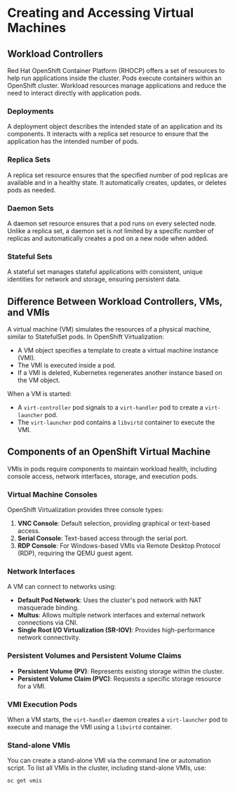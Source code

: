 # Creating and Accessing Virtual Machines

## Workload Controllers
Red Hat OpenShift Container Platform (RHOCP) offers a set of resources to help run applications inside the cluster. Pods execute containers within an OpenShift cluster. Workload resources manage applications and reduce the need to interact directly with application pods.

### Deployments
A deployment object describes the intended state of an application and its components. It interacts with a replica set resource to ensure that the application has the intended number of pods.

### Replica Sets
A replica set resource ensures that the specified number of pod replicas are available and in a healthy state. It automatically creates, updates, or deletes pods as needed.

### Daemon Sets
A daemon set resource ensures that a pod runs on every selected node. Unlike a replica set, a daemon set is not limited by a specific number of replicas and automatically creates a pod on a new node when added.

### Stateful Sets
A stateful set manages stateful applications with consistent, unique identities for network and storage, ensuring persistent data.

## Difference Between Workload Controllers, VMs, and VMIs
A virtual machine (VM) simulates the resources of a physical machine, similar to StatefulSet pods. In OpenShift Virtualization:
- A VM object specifies a template to create a virtual machine instance (VMI).
- The VMI is executed inside a pod.
- If a VMI is deleted, Kubernetes regenerates another instance based on the VM object.

When a VM is started:
- A `virt-controller` pod signals to a `virt-handler` pod to create a `virt-launcher` pod.
- The `virt-launcher` pod contains a `libvirtd` container to execute the VMI.

## Components of an OpenShift Virtual Machine
VMIs in pods require components to maintain workload health, including console access, network interfaces, storage, and execution pods.

### Virtual Machine Consoles
OpenShift Virtualization provides three console types:
1. **VNC Console**: Default selection, providing graphical or text-based access.
2. **Serial Console**: Text-based access through the serial port.
3. **RDP Console**: For Windows-based VMIs via Remote Desktop Protocol (RDP), requiring the QEMU guest agent.

### Network Interfaces
A VM can connect to networks using:
- **Default Pod Network**: Uses the cluster's pod network with NAT masquerade binding.
- **Multus**: Allows multiple network interfaces and external network connections via CNI.
- **Single Root I/O Virtualization (SR-IOV)**: Provides high-performance network connectivity.

### Persistent Volumes and Persistent Volume Claims
- **Persistent Volume (PV)**: Represents existing storage within the cluster.
- **Persistent Volume Claim (PVC)**: Requests a specific storage resource for a VMI.

### VMI Execution Pods
When a VM starts, the `virt-handler` daemon creates a `virt-launcher` pod to execute and manage the VMI using a `libvirtd` container.

### Stand-alone VMIs
You can create a stand-alone VMI via the command line or automation script. To list all VMIs in the cluster, including stand-alone VMIs, use:
```
oc get vmis
```

